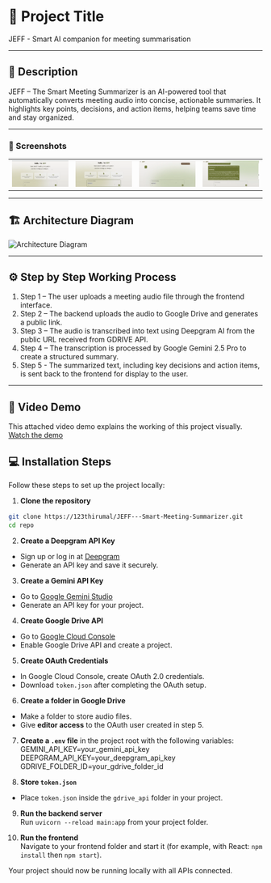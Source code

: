 # 🚀 Project Title
JEFF - Smart AI companion for meeting summarisation

---

## 📝 Description
JEFF – The Smart Meeting Summarizer is an AI-powered tool that automatically converts meeting audio into concise, actionable summaries. It highlights key points, decisions, and action items, helping teams save time and stay organized.

---

### 📸 Screenshots

<table>
  <tr>
    <td><img src="presentation/screenshots/1.png" width="200"/></td>
    <td><img src="presentation/screenshots/2.png" width="200"/></td>
    <td><img src="presentation/screenshots/3.png" width="200"/></td>
    <td><img src="presentation/screenshots/4.png" width="200"/></td>
  </tr>
</table>

---

## 🏗️  Architecture Diagram
![Architecture Diagram](presentaion/arch.png)

---

## ⚙️ Step by Step Working Process
1. Step 1 – The user uploads a meeting audio file through the frontend interface.
2. Step 2 – The backend uploads the audio to Google Drive and generates a public link.
3. Step 3 – The audio is transcribed into text using Deepgram AI from the public URL received from GDRIVE API.
4. Step 4 – The transcription is processed by Google Gemini 2.5 Pro to create a structured summary.
5. Step 5 - The summarized text, including key decisions and action items, is sent back to the frontend for display to the user.

---

## 🎥 Video Demo

This attached video demo explains the working of this project visually.
[Watch the demo](https://drive.google.com/file/d/1ePh13xMkC-mDhJyuTO4sOi4yJEfMeOPL/view?usp=sharing)

## 💻 Installation Steps

Follow these steps to set up the project locally:

1. **Clone the repository**  
```bash
git clone https://123thirumal/JEFF---Smart-Meeting-Summarizer.git
cd repo
```
2. **Create a Deepgram API Key**  
- Sign up or log in at [Deepgram](https://deepgram.com/)  
- Generate an API key and save it securely.

3. **Create a Gemini API Key**  
- Go to [Google Gemini Studio](https://studio.google.com/)  
- Generate an API key for your project.

4. **Create Google Drive API**  
- Go to [Google Cloud Console](https://console.cloud.google.com/)  
- Enable Google Drive API and create a project.

5. **Create OAuth Credentials**  
- In Google Cloud Console, create OAuth 2.0 credentials.  
- Download `token.json` after completing the OAuth setup.

6. **Create a folder in Google Drive**  
- Make a folder to store audio files.  
- Give **editor access** to the OAuth user created in step 5.

7. **Create a `.env` file** in the project root with the following variables:  
GEMINI_API_KEY=your_gemini_api_key  
DEEPGRAM_API_KEY=your_deepgram_api_key  
GDRIVE_FOLDER_ID=your_gdrive_folder_id

8. **Store `token.json`**  
- Place `token.json` inside the `gdrive_api` folder in your project.

9. **Run the backend server**  
Run `uvicorn --reload main:app` from your project folder.

10. **Run the frontend**  
Navigate to your frontend folder and start it (for example, with React: `npm install` then `npm start`).

Your project should now be running locally with all APIs connected.

